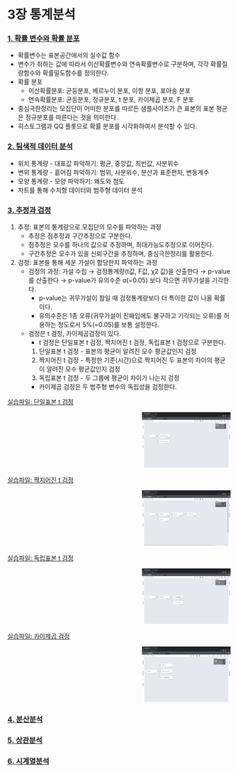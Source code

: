 # 3장 통계분석

### [1. 확률 변수와 확률 분포](./notes/확률%20변수와%20확률%20분포.md)
- 확률변수는 표본공간애서의 실수값 함수
- 변수가 취하는 값에 따라서 이산확률변수와 연속확률변수로 구분하며, 각각 확률질량함수와 확률밀도함수를 정의한다.
- 확률 분포
  - 이산확률분포: 균등분포, 베르누이 분포, 이항 분포, 포아송 분포
  - 연속확률분포: 균등분포, 정규분포, t 분포, 카이제곱 분포, F 분포
- 중심극한정리는 모집단이 어떠한 분포를 따르든 샘플사이즈가 큰 표본의 표본 평균은 정규분포를 따른다는 것을 의미한다.
- 히스토그램과 QQ 플롯으로 확률 분포를 시각화하여서 분석할 수 있다.

### [2. 팀색적 데이터 분석](./notes/탐색적%20데이터%20분석.md)
- 위치 통계량 - 대표값 파악하기: 평균, 중앙값, 최빈값, 사분위수
- 변위 통계량 - 흩어짐 파악하기: 범위, 사분위수, 분산과 표준편차, 변동계수
- 모양 통계량 - 모양 파악하기: 왜도와 첨도
- 차트를 통해 수치형 데이터와 범주형 데이터 분석

### [3. 추정과 검정](./notes/추정과%20검정.md)
1. 추정: 표본의 통계량으로 모집단의 모수를 파악하는 과정
   - 추정은 점추정과 구간추정으로 구분한다.
   - 점추정은 모수를 하나의 값으로 추정하며, 최대가능도추정으로 이어진다.
   - 구간추정은 모수가 있을 신뢰구간을 추정하며, 중심극한정리를 활용한다.
2. 검정: 표본을 통해 세운 가설이 합당한지 파악하는 과정
   - 검정의 과정: 가설 수립 → 검정통계량(t값, F값, χ2 값)을 산출한다 → p-value를 산출한다 → p-value가 유의수준 ɑ(=0.05) 보다 작으면 귀무가설을 기각한다.
     - p-value는 귀무가설이 참일 때 검정통계량보다 더 특이한 값이 나올 확률이다.
     - 유의수준은 1종 오류(귀무가설이 진짜임에도 불구하고 기각되는 오류)를 허용하는 정도로서 5%(=0.05)를 보통 설정한다.
   - 검정은 t 검정, 카이제곱검정이 있다.
     - t 검정은 단일표본 t 검정, 짝지어진 t 검정, 독립표본 t 검정으로 구분한다.
     1. 단일표본 t 검정 - 표본의 평균이 알려진 모수 평균값인지 검정
     2. 짝지어진 t 검정 - 특정한 기준(시간)으로 짝지어진 두 표본의 차이의 평균이 알려진 모수 평균값인지 검정
     3. 독립표본 t 검정 - 두 그룹에 평균이 차이가 나는지 검정
     -  카이제곱 검정은 두 범주형 변수의 독립성을 검정한다.

[실습파일: 단일표본 t 검정](./단일표본%20t%20검정.json) 
<p align="right">
  <img width="200" height="" src="./images/workflow_단일표본t검정.png"/>
</p>

[실습파일: 짝지어진 t 검정](./짝지어진%20t-검정.json) 
<p align="right">
  <img width="200" height="" src="./images/workflow_짝지어진t검정.png"/>
</p>

[실습파일: 독립표본 t 검정](./독립표본%20t%20겁정.json) 
<p align="right">
  <img width="200" height="" src="./images/workflow_독립표본t검정.png"/>
</p>

[실습파일: 카이제곱 검정](./카이제곱%20검정.json) 
<p align="right">
  <img width="200" height="" src="./images/workflow_카이제곱검정.png"/>
</p>

### [4. 분산분석](./notes/분산분석.md)

### [5. 상관분석](./notes/상관분석.md)

### [6. 시계열분석](./notes/시계열분석.md)